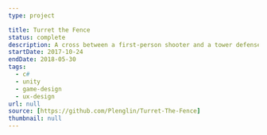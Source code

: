 ```yaml
---
type: project

title: Turret the Fence
status: complete
description: A cross between a first-person shooter and a tower defense game
startDate: 2017-10-24
endDate: 2018-05-30
tags:
  - c#
  - unity
  - game-design
  - ux-design
url: null
source: [https://github.com/Plenglin/Turret-The-Fence]
thumbnail: null
---
```

